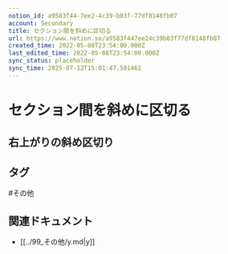 ```yaml
---
notion_id: a9583f44-7ee2-4c39-b03f-77df8148fb07
account: Secondary
title: セクション間を斜めに区切る
url: https://www.notion.so/a9583f447ee24c39b03f77df8148fb07
created_time: 2022-05-08T23:54:00.000Z
last_edited_time: 2022-05-08T23:54:00.000Z
sync_status: placeholder
sync_time: 2025-07-12T15:01:47.501461
---
```

# セクション間を斜めに区切る

## **右上がりの斜め区切り**

## タグ

#その他 

## 関連ドキュメント

- [[../99_その他/y.md|y]]
